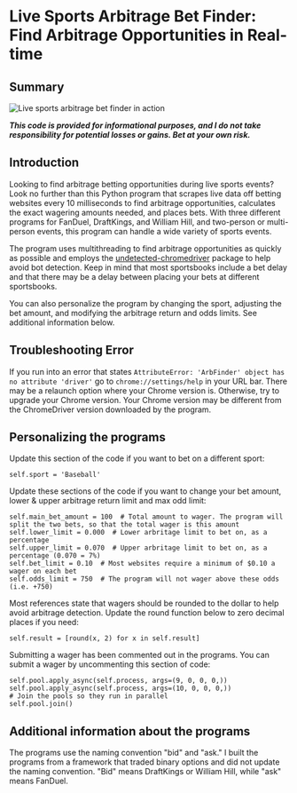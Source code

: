 # Live Sports Arbitrage Bet Finder: Find Arbitrage Opportunities in Real-time

## Summary

![Live sports arbitrage bet finder in action](https://github.com/ScrapeWithYuri/Live-Sports-Arbitrage-Bet-Finder/blob/main/Program_in_action.gif)

_**This code is provided for informational purposes, and I do not take responsibility for potential losses or gains. Bet at your own risk.**_


## Introduction

Looking to find arbitrage betting opportunities during live sports events? Look no further than this Python program that scrapes live data off betting websites every 10 milliseconds to find arbitrage opportunities, calculates the exact wagering amounts needed, and places bets. With three different programs for FanDuel, DraftKings, and William Hill, and two-person or multi-person events, this program can handle a wide variety of sports events.

The program uses multithreading to find arbitrage opportunities as quickly as possible and employs the [undetected-chromedriver](https://pypi.org/project/undetected-chromedriver/) package to help avoid bot detection. Keep in mind that most sportsbooks include a bet delay and that there may be a delay between placing your bets at different sportsbooks.

You can also personalize the program by changing the sport, adjusting the bet amount, and modifying the arbitrage return and odds limits. See additional information below.

## Troubleshooting Error

If you run into an error that states `AttributeError: 'ArbFinder' object has no attribute 'driver'` go to `chrome://settings/help` in your URL bar. There may be a relaunch option where your Chrome version is. Otherwise, try to upgrade your Chrome version. Your Chrome version may be different from the ChromeDriver version downloaded by the program.

## Personalizing the programs

Update this section of the code if you want to bet on a different sport:

```
self.sport = 'Baseball'
```

Update these sections of the code if you want to change your bet amount, lower & upper arbitrage return limit and max odd limit:

```
self.main_bet_amount = 100  # Total amount to wager. The program will split the two bets, so that the total wager is this amount
self.lower_limit = 0.000  # Lower arbritage limit to bet on, as a percentage
self.upper_limit = 0.070  # Upper arbritage limit to bet on, as a percentage (0.070 = 7%)
self.bet_limit = 0.10  # Most websites require a minimum of $0.10 a wager on each bet
self.odds_limit = 750  # The program will not wager above these odds (i.e. +750)
```

Most references state that wagers should be rounded to the dollar to help avoid arbitrage detection. Update the round function below to zero decimal places if you need:

```
self.result = [round(x, 2) for x in self.result]
```

Submitting a wager has been commented out in the programs. You can submit a wager by uncommenting this section of code:

```
self.pool.apply_async(self.process, args=(9, 0, 0, 0,))
self.pool.apply_async(self.process, args=(10, 0, 0, 0,))
# Join the pools so they run in parallel
self.pool.join()
```

## Additional information about the programs

The programs use the naming convention "bid" and "ask." I built the programs from a framework that traded binary options and did not update the naming convention. "Bid" means DraftKings or William Hill, while "ask" means FanDuel.
